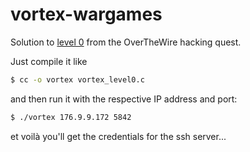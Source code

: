 # vortex-wargames

Solution to [level 0](https://overthewire.org/wargames/vortex/vortex0.html) from the OverTheWire hacking quest.

Just compile it like 
```bash
$ cc -o vortex vortex_level0.c
```
and then run it with the respective IP address and port:

```bash
$ ./vortex 176.9.9.172 5842
```
et voilà you'll get the credentials for the ssh server...
